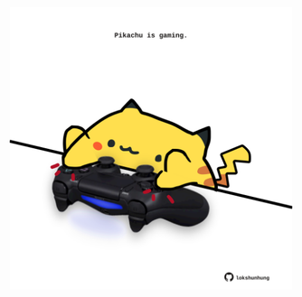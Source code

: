 <!-- built at 05/04/2023, 08:00:56 UTC -->
<p align="center">
  <img width="500" height="500" src="./ReadmeImage.svg">
</p>
